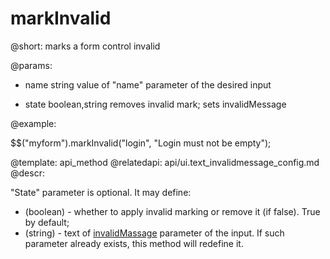 markInvalid
=============

@short: marks a form control invalid
	

@params:

- name		string		value of "name" parameter of the desired input	
* state		boolean,string		removes invalid mark; sets invalidMessage 


@example:

$$("myform").markInvalid("login", "Login must not be empty");

@template:	api_method
@relatedapi:
	api/ui.text_invalidmessage_config.md
@descr:

"State" parameter is optional. It may define: 

- (boolean) - whether to apply invalid marking or remove it (if false). True by default;
- (string)  - text of [invalidMassage](api/ui.text_invalidmessage_config.md) parameter 
of the input. If such parameter already exists, this method will redefine it.

